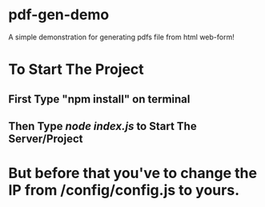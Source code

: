 # pdf-gen-demo
A simple demonstration for generating pdfs file from html web-form!

# To Start The Project
## First Type "npm install" on terminal
## Then Type *node index.js* to Start The Server/Project

# But before that you've to change the IP from /config/config.js to yours.  
